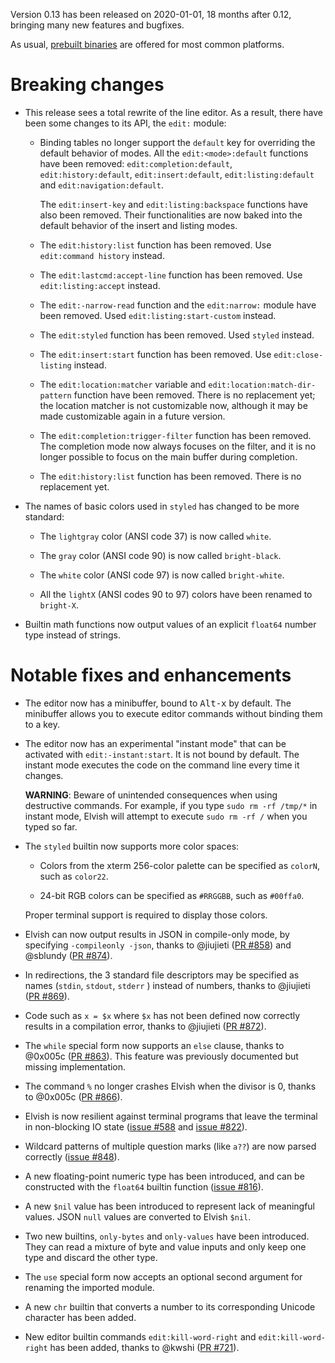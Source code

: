 Version 0.13 has been released on 2020-01-01, 18 months after 0.12, bringing
many new features and bugfixes.

As usual, [prebuilt binaries](https://elv.sh/get) are offered for most common
platforms.

# Breaking changes

-   This release sees a total rewrite of the line editor. As a result, there
    have been some changes to its API, the `edit:` module:

    -   Binding tables no longer support the `default` key for overriding the
        default behavior of modes. All the `edit:<mode>:default` functions have
        been removed: `edit:completion:default`, `edit:history:default`,
        `edit:insert:default`, `edit:listing:default` and
        `edit:navigation:default`.

        The `edit:insert-key` and `edit:listing:backspace` functions have also
        been removed. Their functionalities are now baked into the default
        behavior of the insert and listing modes.

    -   The `edit:history:list` function has been removed. Use
        `edit:command history` instead.

    -   The `edit:lastcmd:accept-line` function has been removed. Use
        `edit:listing:accept` instead.

    -   The `edit:-narrow-read` function and the `edit:narrow:` module have been
        removed. Used `edit:listing:start-custom` instead.

    -   The `edit:styled` function has been removed. Used `styled` instead.

    -   The `edit:insert:start` function has been removed. Use
        `edit:close-listing` instead.

    -   The `edit:location:matcher` variable and
        `edit:location:match-dir-pattern` function have been removed. There is
        no replacement yet; the location matcher is not customizable now,
        although it may be made customizable again in a future version.

    -   The `edit:completion:trigger-filter` function has been removed. The
        completion mode now always focuses on the filter, and it is no longer
        possible to focus on the main buffer during completion.

    -   The `edit:history:list` function has been removed. There is no
        replacement yet.

-   The names of basic colors used in `styled` has changed to be more standard:

    -   The `lightgray` color (ANSI code 37) is now called `white`.

    -   The `gray` color (ANSI code 90) is now called `bright-black`.

    -   The `white` color (ANSI code 97) is now called `bright-white`.

    -   All the `lightX` (ANSI codes 90 to 97) colors have been renamed to
        `bright-X`.

-   Builtin math functions now output values of an explicit `float64` number
    type instead of strings.

# Notable fixes and enhancements

-   The editor now has a minibuffer, bound to <kbd>Alt-x</kbd> by default. The
    minibuffer allows you to execute editor commands without binding them to a
    key.

-   The editor now has an experimental "instant mode" that can be activated with
    `edit:-instant:start`. It is not bound by default. The instant mode executes
    the code on the command line every time it changes.

    **WARNING**: Beware of unintended consequences when using destructive
    commands. For example, if you type `sudo rm -rf /tmp/*` in instant mode,
    Elvish will attempt to execute `sudo rm -rf /` when you typed so far.

-   The `styled` builtin now supports more color spaces:

    -   Colors from the xterm 256-color palette can be specified as `colorN`,
        such as `color22`.

    -   24-bit RGB colors can be specified as `#RRGGBB`, such as `#00ffa0`.

    Proper terminal support is required to display those colors.

-   Elvish can now output results in JSON in compile-only mode, by specifying
    `-compileonly -json`, thanks to @jiujieti ([PR #858](https://pr.elv.sh/858))
    and @sblundy ([PR #874](https://pr.elv.sh/874)).

-   In redirections, the 3 standard file descriptors may be specified as names
    (`stdin`, `stdout`, `stderr` ) instead of numbers, thanks to @jiujieti
    ([PR #869](https://pr.elv.sh/869)).

-   Code such as `x = $x` where `$x` has not been defined now correctly results
    in a compilation error, thanks to @jiujieti
    ([PR #872](https://pr.elv.sh/872)).

-   The `while` special form now supports an `else` clause, thanks to @0x005c
    ([PR #863](https://pr.elv.sh/863)). This feature was previously documented
    but missing implementation.

-   The command `%` no longer crashes Elvish when the divisor is 0, thanks to
    @0x005c ([PR #866](https://pr.elv.sh/866)).

-   Elvish is now resilient against terminal programs that leave the terminal in
    non-blocking IO state ([issue #588](https://b.elv.sh/588) and
    [issue #822](https://b.elv.sh/822)).

-   Wildcard patterns of multiple question marks (like `a??`) are now parsed
    correctly ([issue #848](https://b.elv.sh/848)).

-   A new floating-point numeric type has been introduced, and can be
    constructed with the `float64` builtin function
    ([issue #816](https://b.elv.sh/816)).

-   A new `$nil` value has been introduced to represent lack of meaningful
    values. JSON `null` values are converted to Elvish `$nil`.

-   Two new builtins, `only-bytes` and `only-values` have been introduced. They
    can read a mixture of byte and value inputs and only keep one type and
    discard the other type.

-   The `use` special form now accepts an optional second argument for renaming
    the imported module.

-   A new `chr` builtin that converts a number to its corresponding Unicode
    character has been added.

-   New editor builtin commands `edit:kill-word-right` and
    `edit:kill-word-right` has been added, thanks to @kwshi
    ([PR #721](https://pr.elv.sh/721)).
